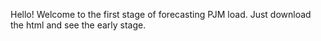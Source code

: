 Hello! Welcome to the first stage of forecasting PJM load. Just download the html and see the early stage.
